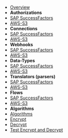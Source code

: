 - [Overview](overview.md)
- **Authorizations**
- [SAP SuccessFactors](authorizations/sap-success-factors.md)
- [AWS-S3](todo.md)
- **Connections**
- [SAP SuccessFactors](connections/sap-success-factors.md)
- [AWS-S3](todo.md)
- **Webhooks**
- [SAP SuccessFactors](webhooks/sap-success-factors.md)
- [AWS-S3](todo.md)
- **Data-Types**
- [SAP SuccessFactors](data-types/sap-success-factors.md)
- [AWS-S3](todo.md)
- **Translators (parsers)**
- [SAP SuccessFactors](translators/sap-success-factors.md)
- [AWS-S3](todo.md)
- **Flows**
- [SAP SuccessFactors](flows/sap-success-factors.md)
- [AWS-S3](todo.md)
- **Algorithms**
- [Algorithms](algorithms/miesh-algorithms.md)
- [Encrypt](algorithms/miesh-encrypt.md)
- [Decrypt](algorithms/miesh-decrypt.md)
- [Test Encrypt and Decrypt](algorithms/miesh-encrypt-decrypt.md)
